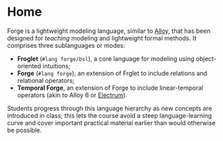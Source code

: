 # Home

Forge is a lightweight modeling language, similar to [Alloy](https://alloytools.org), that has been designed for _teaching_ modeling and lightweight formal methods. It comprises three sublanguages or modes:

- **Froglet** (`#lang forge/bsl`), a core language for modeling using object-oriented intuitions;
- **Forge** (`#lang forge`), an extension of Frglet to include relations and relational operators;
- **Temporal Forge**, an extension of Forge to include linear-temporal operators (akin to Alloy 6 or [Electrum](https://github.com/haslab/Electrum)).

Students progress through this language hierarchy as new concepts are introduced in class; this lets the course avoid a steep language-learning curve and cover important practical material earlier than would otherwise be possible.
